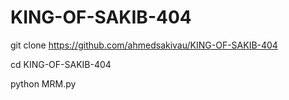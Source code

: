 # KING-OF-SAKIB-404 

git clone https://github.com/ahmedsakivau/KING-OF-SAKIB-404


cd KING-OF-SAKIB-404

python MRM.py
